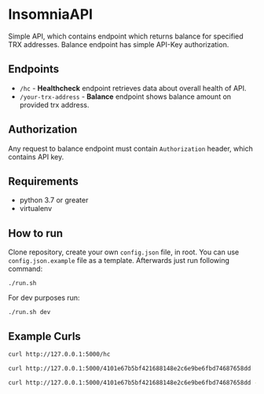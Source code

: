 # InsomniaAPI

Simple API, which contains endpoint which returns balance for specified TRX addresses. Balance endpoint has simple API-Key authorization.

## Endpoints

- `/hc` - **Healthcheck** endpoint retrieves data about overall health of API.
- `/your-trx-address` - **Balance** endpoint shows balance amount on provided trx address.

## Authorization

Any request to balance endpoint must contain `Authorization` header, which contains API key.

## Requirements

- python 3.7 or greater
- virtualenv

## How to run

Clone repository, create your own `config.json` file, in root. You can use `config.json.example` file as a template. Afterwards just run following command:

`./run.sh`

For dev purposes run:

`./run.sh dev`

## Example Curls

```bash
curl http://127.0.0.1:5000/hc

curl http://127.0.0.1:5000/4101e67b5bf421688148e2c6e9be6fbd74687658dd

curl http://127.0.0.1:5000/4101e67b5bf421688148e2c6e9be6fbd74687658dd -H "Authorization: 4rFP8aBhjq8Ih5l1sZUER9TBWO8yGkZKlJLgnTNT"
```